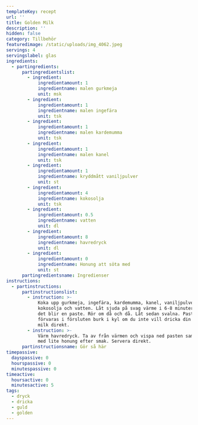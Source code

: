 ```yaml
---
templateKey: recept
url: ''
title: Golden Milk
description: ''
hidden: false
category: Tillbehör
featuredimage: /static/uploads/img_4062.jpeg
servings: 4
servingslabel: glas
ingredients:
  - partingredients:
      partingredientslist:
        - ingredient:
            ingredientamount: 1
            ingredientname: malen gurkmeja
            unit: msk
        - ingredient:
            ingredientamount: 1
            ingredientname: malen ingefära
            unit: tsk
        - ingredient:
            ingredientamount: 1
            ingredientname: malen kardemumma
            unit: tsk
        - ingredient:
            ingredientamount: 1
            ingredientname: malen kanel
            unit: tsk
        - ingredient:
            ingredientamount: 1
            ingredientname: kryddmått vaniljpulver
            unit: st
        - ingredient:
            ingredientamount: 4
            ingredientname: kokosolja
            unit: tsk
        - ingredient:
            ingredientamount: 0.5
            ingredientname: vatten
            unit: dl
        - ingredient:
            ingredientamount: 8
            ingredientname: havredryck
            unit: dl
        - ingredient:
            ingredientamount: 0
            ingredientname: Honung att söta med
            unit: st
      partingredientsname: Ingredienser
instructions:
  - partinstructions:
      partinstructionslist:
        - instruction: >-
            Koka upp gurkmeja, ingefära, kardemumma, kanel, vaniljpulver,
            kokosolja och vatten. Låt sjuda på svag värme i 6-8 minuter tills
            det blir en paste. Rör om då och då. Låt sedan svalna. Pasten kan
            förvaras i försluten burk i kyl om du inte vill dricka din golden
            milk direkt.
        - instruction: >-
            Värm havredryck. Ta av från värmen och vispa ned pasten samt söta
            med lite honung efter smak. Servera direkt.
      partinstructionsname: Gör så här
timepassive:
  dayspassive: 0
  hourspassive: 0
  minutespassive: 0
timeactive:
  hoursactive: 0
  minutesactive: 5
tags:
  - dryck
  - dricka
  - guld
  - golden
---
```

